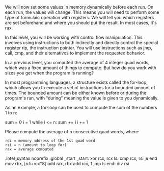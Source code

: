 


We will now set some values in memory dynamically before each run. On each run, the values will change. This means you will need to perform some type of formulaic operation with registers. We will tell you which registers are set beforehand and where you should put the result. In most cases, it's rax.

In this level, you will be working with control flow manipulation. This involves using instructions to both indirectly and directly control the special register rip, the instruction pointer. You will use instructions such as jmp, call, cmp, and their alternatives to implement the requested behavior.

In a previous level, you computed the average of 4 integer quad words, which was a fixed amount of things to compute. But how do you work with sizes you get when the program is running?

In most programming languages, a structure exists called the for-loop, which allows you to execute a set of instructions for a bounded amount of times. The bounded amount can be either known before or during the program's run, with "during" meaning the value is given to you dynamically.

As an example, a for-loop can be used to compute the sum of the numbers 1 to n:

sum = 0
i = 1
while i <= n:
    sum += i
    i += 1

Please compute the average of n consecutive quad words, where:

    rdi = memory address of the 1st quad word
    rsi = n (amount to loop for)
    rax = average computed

.intel_syntax noprefix
.global _start
_start:
xor rcx, rcx
ls:
cmp rcx, rsi
je end
mov rbx, [rdi+rcx*8]
add rax, rbx
add rcx, 1
jmp ls
end:
div rsi